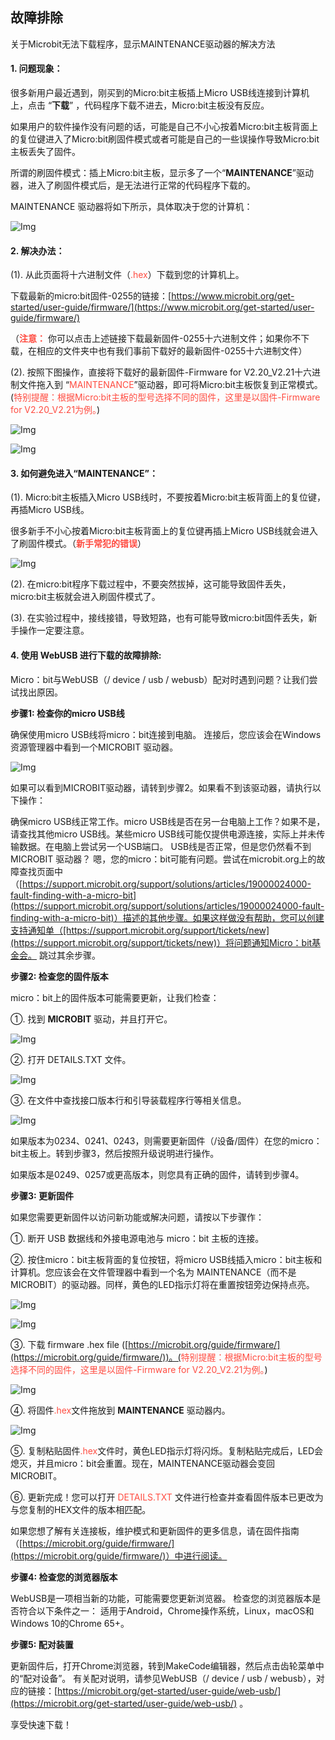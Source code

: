 ## 故障排除

关于Microbit无法下载程序，显示MAINTENANCE驱动器的解决方法

#### 1. 问题现象：

很多新用户最近遇到，刚买到的Micro:bit主板插上Micro USB线连接到计算机上，点击 “**下载**” ，代码程序下载不进去，Micro:bit主板没有反应。

如果用户的软件操作没有问题的话，可能是自己不小心按着Micro:bit主板背面上的复位键进入了Micro:bit刷固件模式或者可能是自己的一些误操作导致Micro:bit主板丢失了固件。

所谓的刷固件模式：插上Micro:bit主板，显示多了一个“**MAINTENANCE**”驱动器，进入了刷固件模式后，是无法进行正常的代码程序下载的。

MAINTENANCE 驱动器将如下所示，具体取决于您的计算机：

![Img](./media/158.png)

 #### 2. 解决办法：

(1). 从此页面将十六进制文件（<span style="color: rgb(255, 76, 65);">.hex</span>）下载到您的计算机上。 

下载最新的micro:bit固件-0255的链接：[https://www.microbit.org/get-started/user-guide/firmware/](https://www.microbit.org/get-started/user-guide/firmware/)

（**<span style="color: rgb(255, 76, 65);">注意：</span>** 你可以点击上述链接下载最新固件-0255十六进制文件；如果你不下载，在相应的文件夹中也有我们事前下载好的最新固件-0255十六进制文件）

(2). 按照下图操作，直接将下载好的最新固件-Firmware for V2.20_V2.21十六进制文件拖入到 “<span style="color: rgb(255, 76, 65);">MAINTENANCE</span>”驱动器，即可将Micro:bit主板恢复到正常模式。(<span style="color: rgb(255, 76, 65);">特别提醒：根据Micro:bit主板的型号选择不同的固件，这里是以固件-Firmware for V2.20_V2.21为例。</span>)

![Img](./media/326.png)

![Img](./media/331.png)

#### 3. 如何避免进入“MAINTENANCE”：

(1). Micro:bit主板插入Micro USB线时，不要按着Micro:bit主板背面上的复位键，再插Micro USB线。

 很多新手不小心按着Micro:bit主板背面上的复位键再插上Micro USB线就会进入了刷固件模式。（**<span style="color: rgb(255, 76, 65);">新手常犯的错误</span>**）

![Img](./media/228.png)

(2). 在micro:bit程序下载过程中，不要突然拔掉，这可能导致固件丢失，micro:bit主板就会进入刷固件模式了。

(3). 在实验过程中，接线接错，导致短路，也有可能导致micro:bit固件丢失，新手操作一定要注意。

#### 4. 使用 WebUSB 进行下载的故障排除:

Micro：bit与WebUSB（/ device / usb / webusb）配对时遇到问题？让我们尝试找出原因。

**步骤1: 检查你的micro USB线**

确保使用micro USB线将micro：bit连接到电脑。 连接后，您应该会在Windows资源管理器中看到一个MICROBIT 驱动器。 

![Img](./media/321.png)

如果可以看到MICROBIT驱动器，请转到步骤2。如果看不到该驱动器，请执行以下操作：

确保micro USB线正常工作。micro USB线是否在另一台电脑上工作？如果不是，请查找其他micro USB线。某些micro USB线可能仅提供电源连接，实际上并未传输数据。在电脑上尝试另一个USB端口。 USB线是否正常，但是您仍然看不到MICROBIT 驱动器？ 嗯，您的micro：bit可能有问题。尝试在microbit.org上的故障查找页面中（[https://support.microbit.org/support/solutions/articles/19000024000-fault-finding-with-a-micro-bit](https://support.microbit.org/support/solutions/articles/19000024000-fault-finding-with-a-micro-bit)）描述的其他步骤。如果这样做没有帮助，您可以创建支持通知单（[https://support.microbit.org/support/tickets/new](https://support.microbit.org/support/tickets/new)）将问题通知Micro：bit基金会。 跳过其余步骤。

**步骤2: 检查您的固件版本**

micro：bit上的固件版本可能需要更新，让我们检查： 

①. 找到 **MICROBIT** 驱动，并且打开它。

![Img](./media/A8491.png)

②. 打开 DETAILS.TXT 文件。

![Img](./media/0452.png)

③. 在文件中查找接口版本行和引导装载程序行等相关信息。

![Img](./media/501.png)

如果版本为0234、0241、0243，则需要更新固件（/设备/固件）在您的micro：bit主板上。转到步骤3，然后按照升级说明进行操作。

如果版本是0249、0257或更高版本，则您具有正确的固件，请转到步骤4。

**步骤3: 更新固件**

如果您需要更新固件以访问新功能或解决问题，请按以下步骤作：

①. 断开 USB 数据线和外接电源电池与 micro：bit 主板的连接。

②. 按住micro：bit主板背面的复位按钮，将micro USB线插入micro：bit主板和计算机。您应该会在文件管理器中看到一个名为 MAINTENANCE（而不是 MICROBIT）的驱动器。同样，黄色的LED指示灯将在重置按钮旁边保持点亮。

![Img](./media/551.png)

![Img](./media/AAC1.webp)

③. 下载 firmware .hex file ([https://microbit.org/guide/firmware/](https://microbit.org/guide/firmware/))。(<span style="color: rgb(255, 76, 65);">特别提醒：根据Micro:bit主板的型号选择不同的固件，这里是以固件-Firmware for V2.20_V2.21为例。</span>)

![Img](./media/0629.png)

④. 将固件<span style="color: rgb(255, 76, 65);">.hex</span>文件拖放到 **MAINTENANCE** 驱动器内。

![Img](./media/331.png)

⑤. 复制粘贴固件<span style="color: rgb(255, 76, 65);">.hex</span>文件时，黄色LED指示灯将闪烁。复制粘贴完成后，LED会熄灭，并且micro：bit会重置。现在，MAINTENANCE驱动器会变回MICROBIT。 

⑥. 更新完成！您可以打开 <span style="color: rgb(255, 76, 65);">DETAILS.TXT</span> 文件进行检查并查看固件版本已更改为与您复制的HEX文件的版本相匹配。

如果您想了解有关连接板，维护模式和更新固件的更多信息，请在固件指南（[https://microbit.org/guide/firmware/](https://microbit.org/guide/firmware/)）中进行阅读。

**步骤4: 检查您的浏览器版本**

WebUSB是一项相当新的功能，可能需要您更新浏览器。 检查您的浏览器版本是否符合以下条件之一： 适用于Android，Chrome操作系统，Linux，macOS和Windows 10的Chrome 65+。 

**步骤5: 配对装置**

更新固件后，打开Chrome浏览器，转到MakeCode编辑器，然后点击齿轮菜单中的“配对设备”。 有关配对说明，请参见WebUSB（/ device / usb / webusb），对应的链接：[https://microbit.org/get-started/user-guide/web-usb/](https://microbit.org/get-started/user-guide/web-usb/) 。

享受快速下载！




